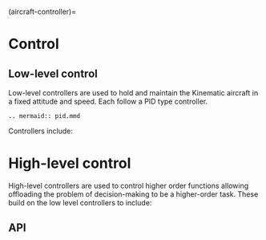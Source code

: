 (aircraft-controller)=

# Control

<!-- All control occurs within the {py:class}`~flyer_env.aircraft.contoller.ControlledKinematicVehicle` and is broken 
down into low-level loop-closure based PID controllers and high-level control. Each allowing for increasing level of 
abstraction in the action space.  -->

## Low-level control

Low-level controllers are used to hold and maintain the Kinematic aircraft in a fixed attitude and speed. Each 
follow a PID type controller.

```{eval-rst}
.. mermaid:: pid.mmd
```

Controllers include:

<!-- - Pitch {py:class}`~flyer_env.aircraft.contoller.ControlledKinematicVehicle.pitch_controller`
- Roll {py:class}`~flyer_env.aircraft.contoller.ControlledKinematicVehicle.roll_controller`
- Speed {py:class}`~flyer_env.aircraft.contoller.ControlledKinematicVehicle.speed_controller` -->

# High-level control

High-level controllers are used to control higher order functions allowing offloading the problem of decision-making 
to be a higher-order task. These build on the low level controllers to include:

<!-- - Altitude {py:class}`~flyer_env.aircraft.contoller.ControlledKinematicVehicle.alt_controller`
- Heading {py:class}`~flyer_env.aircraft.contoller.ControlledKinematicVehicle.heading_controller`
- Pursuit {py:class}`~flyer_env.aircraft.contoller.ControlledKinematicVehicle.pursuit_controller` -->

## API

<!-- ```{eval-rst}
.. automodule:: flyer_env.aircraft.contoller
    :members:
``` -->

